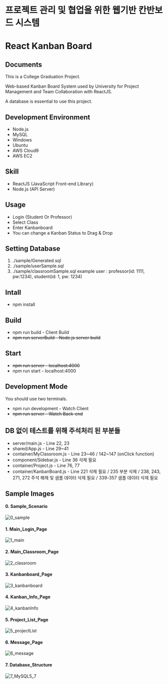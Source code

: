 # 프로젝트 관리 및 협업을 위한 웹기반 칸반보드 시스템
# React Kanban Board

## Documents
This is a College Graduation Project.

Web-based Kanban Board System used by University for Project Management and Team Collaboration with ReactJS.

A database is essential to use this project.

## Development Environment
 - Node.js
 - MySQL
 - Windows
 - Ubuntu
 - AWS Cloud9
 - AWS EC2

 ## Skill
 - ReactJS (JavaScript Front-end Library)
 - Node.js (API Server)

 ## Usage
 - Login (Student Or Professor)
 - Select Class
 - Enter Kanbanboard
 - You can change a Kanban Status to Drag & Drop

## Setting Database
1. ./sample/Generated.sql
2. ./sample/userSample.sql
3. ./sample/classroomSample.sql
example user : professor(id: 1111, pw:1234), student(id: 1, pw: 1234)

## Intall
- npm install

## Build
- npm run build - Client Build
- <strike>npm run serverBuild - Node.js server build</strike>

## Start
- <strike>npm run server - localhost:4000</strike>
- npm run start - localhost:4000

## Development Mode
You should use two terminals.
- npm run development - Watch Client
- <strike>npm run server - Watch Back-end</strike>

## DB 없이 테스트를 위해 주석처리 된 부분들

- server/main.js - Line 22, 23
- shared/App.js - Line 29~41
- container/MyClassroom.js - Line 23~46 / 142~147 (onClick function)
- component/Sidebar.js - Line 36 삭제 필요
- container/Project.js - Line 76, 77
- container/KanbanBoard.js - Line 221 삭제 필요 / 235 부분 삭제 / 238, 243, 271, 272 주석 해제 및 샘플 데이터 삭제 필요 / 339-357 샘플 데이터 삭제 필요

## Sample Images
#### 0. Sample_Scenario
![0_sample](./sample/0_sample.gif)

#### 1. Main_Login_Page
![1_main](./sample/1_main.png)

#### 2. Main_Classroom_Page
![2_classroom](./sample/2_classroom.png)

#### 3. Kanbanboard_Page
![3_kanbanboard](./sample/3_kanbanboard.png)

#### 4. Kanban_Info_Page
![4_kanbanInfo](./sample/4_kanbanInfo.png)

#### 5. Project_List_Page
![5_projectList](./sample/5_projectList.png)

#### 6. Message_Page
![6_message](./sample/6_message.png)

#### 7. Database_Structure
![7_MySQL5_7](./sample/7_MySQL5_7.png)
